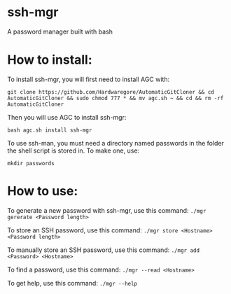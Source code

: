 # ssh-mgr
A password manager built with bash

# How to install:

To install ssh-mgr, you will first need to install AGC with:

``` shell
git clone https://github.com/Hardwaregore/AutomaticGitCloner && cd AutomaticGitCloner && sudo chmod 777 * && mv agc.sh ~ && cd && rm -rf AutomaticGitCloner
```

Then you will use AGC to install ssh-mgr:

``` shell
bash agc.sh install ssh-mgr
```

To use ssh-man, you must need a directory named passwords in the folder the shell script is stored in. To make one, use:

``` shell
mkdir passwords
```

# How to use:

To generate a new password with ssh-mgr, use this command: `./mgr gererate <Password length>`

To store an SSH password, use this command: `./mgr store <Hostname> <Password length>`

To manually store an SSH password, use this command: `./mgr add <Password> <Hostname>`

To find a password, use this command: `./mgr --read <Hostname>`

To get help, use this command: `./mgr --help`
